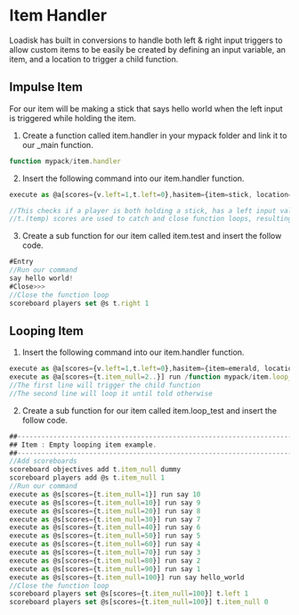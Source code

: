 # **Item Handler**
Loadisk has built in conversions to handle both left & right input triggers to allow custom items to be easily be created by defining an input variable, an item, and a location to trigger a child function.


## **Impulse Item**

For our item will be making a stick that says hello world when the left input is triggered while holding the item. 

1. Create a function called item.handler in your mypack folder and link it to our _main function.
```js
function mypack/item.handler
```

2. Insert the following command into our item.handler function.

```js
execute as @a[scores={v.left=1,t.left=0},hasitem={item=stick, location=slot.weapon.mainhand}] run /function mypack/item.test

//This checks if a player is both holding a stick, has a left input value of 1 and a temporary input value of 0.
//t.(temp) scores are used to catch and close function loops, resulting in a single execution of the command.
```

3. Create a sub function for our item called item.test and insert the follow code.

```js
#Entry
//Run our command
say hello world!
#Close>>>
//Close the function loop
scoreboard players set @s t.right 1
```

## Looping Item
1. Insert the following command into our item.handler function.
```js
execute as @a[scores={v.left=1,t.left=0},hasitem={item=emerald, location=slot.weapon.mainhand}] run /function mypack/item.loop_test 
execute as @a[scores={t.item_null=2..}] run /function mypack/item.loop_test
//The first line will trigger the child function 
//The second line will loop it until told otherwise
```
2. Create a sub function for our item called item.loop_test and insert the follow code.
```js
##----------------------------------------------------------------------------
## Item : Empty looping item example.
##----------------------------------------------------------------------------
//Add scoreboards
scoreboard objectives add t.item_null dummy
scoreboard players add @s t.item_null 1
//Run our command
execute as @s[scores={t.item_null=1}] run say 10
execute as @s[scores={t.item_null=10}] run say 9
execute as @s[scores={t.item_null=20}] run say 8
execute as @s[scores={t.item_null=30}] run say 7
execute as @s[scores={t.item_null=40}] run say 6
execute as @s[scores={t.item_null=50}] run say 5
execute as @s[scores={t.item_null=60}] run say 4
execute as @s[scores={t.item_null=70}] run say 3
execute as @s[scores={t.item_null=80}] run say 2
execute as @s[scores={t.item_null=90}] run say 1
execute as @s[scores={t.item_null=100}] run say hello_world
//Close the function loop
scoreboard players set @s[scores={t.item_null=100}] t.left 1
scoreboard players set @s[scores={t.item_null=100}] t.item_null 0
```